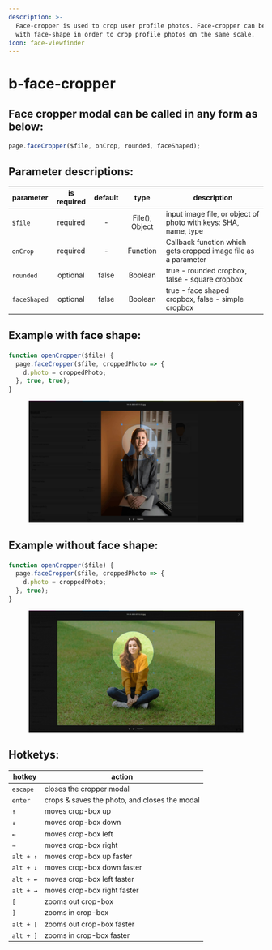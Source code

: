 ```yaml
---
description: >-
  Face-cropper is used to crop user profile photos. Face-cropper can be used
  with face-shape in order to crop profile photos on the same scale.
icon: face-viewfinder
---
```


# b-face-cropper

## Face cropper modal can be called in any form as below:

```javascript
page.faceCropper($file, onCrop, rounded, faceShaped);
```

## Parameter descriptions:

| parameter    | is required | default |      type      | description                                                     |
| ------------ | :---------: | :-----: | :------------: | --------------------------------------------------------------- |
| `$file`      |   required  |    -    | File(), Object | input image file, or object of photo with keys: SHA, name, type |
| `onCrop`     |   required  |    -    |    Function    | Callback function which gets cropped image file as a parameter  |
| `rounded`    |   optional  |  false  |     Boolean    | true - rounded cropbox, false - square cropbox                  |
| `faceShaped` |   optional  |  false  |     Boolean    | true - face shaped cropbox, false - simple cropbox              |

## Example with face shape:

```javascript
function openCropper($file) {
  page.faceCropper($file, croppedPhoto => {
    d.photo = croppedPhoto;
  }, true, true);
}
```

<figure><img src="../../.gitbook/assets/image.png" alt=""><figcaption></figcaption></figure>

## Example without face shape:

```javascript
function openCropper($file) {
  page.faceCropper($file, croppedPhoto => {
    d.photo = croppedPhoto;
  }, true);
}
```

<figure><img src="../../.gitbook/assets/image (2).png" alt=""><figcaption></figcaption></figure>

## Hotketys:

| hotkey    | action                                        |
| --------- | --------------------------------------------- |
| `escape`  | closes the cropper modal                      |
| `enter`   | crops & saves the photo, and closes the modal |
| `↑`       | moves crop-box up                             |
| `↓`       | moves crop-box down                           |
| `←`       | moves crop-box left                           |
| `→`       | moves crop-box right                          |
| `alt + ↑` | moves crop-box up faster                      |
| `alt + ↓` | moves crop-box down faster                    |
| `alt + ←` | moves crop-box left faster                    |
| `alt + →` | moves crop-box right faster                   |
| `[`       | zooms out crop-box                            |
| `]`       | zooms in crop-box                             |
| `alt + [` | zooms out crop-box faster                     |
| `alt + ]` | zooms in crop-box faster                      |

